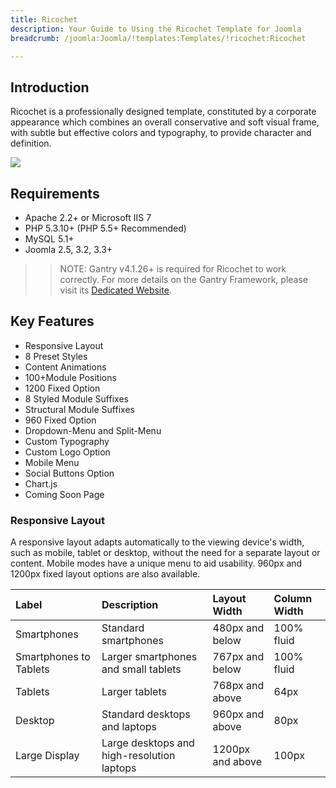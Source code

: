 ```yaml
---
title: Ricochet
description: Your Guide to Using the Ricochet Template for Joomla
breadcrumb: /joomla:Joomla/!templates:Templates/!ricochet:Ricochet

---
```


Introduction
-----

Ricochet is a professionally designed template, constituted by a corporate appearance which combines an overall conservative and soft visual frame, with subtle but effective colors and typography, to provide character and definition.

![](assets/ricochet.jpeg)

Requirements
-----
* Apache 2.2+ or Microsoft IIS 7
* PHP 5.3.10+ (PHP 5.5+ Recommended)
* MySQL 5.1+
* Joomla 2.5, 3.2, 3.3+

>> NOTE: Gantry v4.1.26+ is required for Ricochet to work correctly. For more details on the Gantry Framework, please visit its [Dedicated Website](http://gantry.org).

Key Features
-----

* Responsive Layout
* 8 Preset Styles
* Content Animations
* 100+Module Positions
* 1200 Fixed Option
* 8 Styled Module Suffixes
* Structural Module Suffixes
* 960 Fixed Option
* Dropdown-Menu and Split-Menu
* Custom Typography
* Custom Logo Option
* Mobile Menu
* Social Buttons Option
* Chart.js
* Coming Soon Page

### Responsive Layout

A responsive layout adapts automatically to the viewing device's width, such as mobile, tablet or desktop, without the need for a separate layout or content. Mobile modes have a unique menu to aid usability. 960px and 1200px fixed layout options are also available.

| Label                  | Description                                | Layout Width     | Column Width |  
| :--------------------- | :----------------------------------------- | :--------------- | :----------- |  
| Smartphones            | Standard smartphones                       | 480px and below  | 100% fluid   |  
| Smartphones to Tablets | Larger smartphones and small tablets       | 767px and below  | 100% fluid   |  
| Tablets                | Larger tablets                             | 768px and above  | 64px         |  
| Desktop                | Standard desktops and laptops              | 960px and above  | 80px         |  
| Large Display          | Large desktops and high-resolution laptops | 1200px and above | 100px        |  
